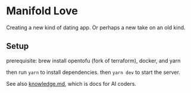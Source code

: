 # Manifold Love

Creating a new kind of dating app. Or perhaps a new take on an old kind.

## Setup

prerequisite: brew install opentofu (fork of terraform), docker, and yarn

then run `yarn` to install dependencies. then `yarn dev` to start the server.

See also [knowledge.md](knowledge.md), which is docs for AI coders.
